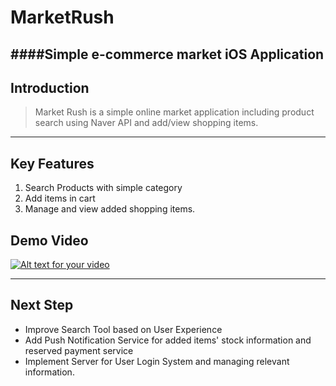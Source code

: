 # MarketRush
####Simple e-commerce market iOS Application
---
## Introduction
> Market Rush is a simple online market application including product search using Naver API and add/view shopping items.

----
## Key Features
1. Search Products with simple category
2. Add items in cart
3. Manage and view added shopping items.

## Demo Video 

[![Alt text for your video](http://imgur.com/WzQvCMd)](https://youtu.be/EiKkoTb3JsM)


----
## Next Step
* Improve Search Tool based on User Experience 
* Add Push Notification Service for added items' stock information and reserved payment service
* Implement Server for User Login System and managing relevant information.
